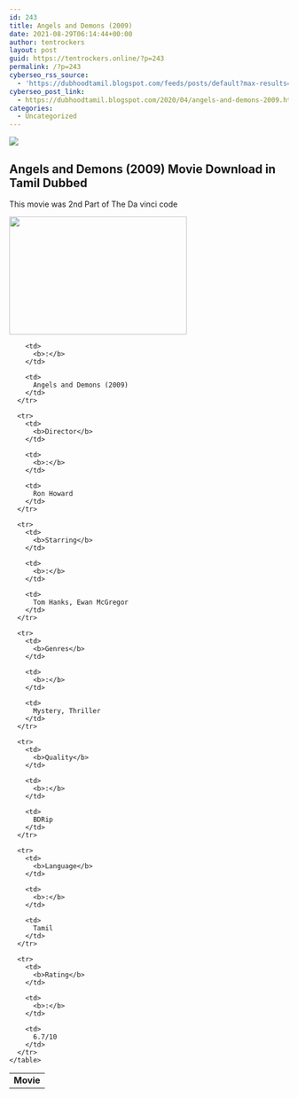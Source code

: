```yaml
---
id: 243
title: Angels and Demons (2009)
date: 2021-08-29T06:14:44+00:00
author: tentrockers
layout: post
guid: https://tentrockers.online/?p=243
permalink: /?p=243
cyberseo_rss_source:
  - 'https://dubhoodtamil.blogspot.com/feeds/posts/default?max-results=150&start-index=301'
cyberseo_post_link:
  - https://dubhoodtamil.blogspot.com/2020/04/angels-and-demons-2009.html
categories:
  - Uncategorized
---
```

<div class="media_block">
  <img src="https://1.bp.blogspot.com/-ll5VpeMyoxM/XqGfPJZol-I/AAAAAAAAAwM/OAcwsAZpfmMW0x5iNgjlg7u7j8WK8jutQCNcBGAsYHQ/s72-c/images%2B%252812%2529.jpeg" class="media_thumbnail" />
</div>

<div dir="ltr" trbidi="on" readability="6.7862595419847">
  <h2>
    Angels and Demons (2009) Movie Download in Tamil Dubbed
  </h2>
  
  <p>
    This movie was 2nd Part of The Da vinci code
  </p>
  
  <div class="separator">
    <a href="https://1.bp.blogspot.com/-ll5VpeMyoxM/XqGfPJZol-I/AAAAAAAAAwM/OAcwsAZpfmMW0x5iNgjlg7u7j8WK8jutQCNcBGAsYHQ/s1600/images%2B%252812%2529.jpeg" imageanchor="1"><img loading="lazy" border="0" data-original-height="452" data-original-width="679" height="213" src="https://1.bp.blogspot.com/-ll5VpeMyoxM/XqGfPJZol-I/AAAAAAAAAwM/OAcwsAZpfmMW0x5iNgjlg7u7j8WK8jutQCNcBGAsYHQ/s320/images%2B%252812%2529.jpeg" width="320" /></a>
  </div>
  
  <div>
    <table cellspacing="5">
      <tr>
        <td>
          <b>Movie</b>
        </td>
        
        <td>
          <b>:</b>
        </td>
        
        <td>
          Angels and Demons (2009)
        </td>
      </tr>
      
      <tr>
        <td>
          <b>Director</b>
        </td>
        
        <td>
          <b>:</b>
        </td>
        
        <td>
          Ron Howard
        </td>
      </tr>
      
      <tr>
        <td>
          <b>Starring</b>
        </td>
        
        <td>
          <b>:</b>
        </td>
        
        <td>
          Tom Hanks, Ewan McGregor
        </td>
      </tr>
      
      <tr>
        <td>
          <b>Genres</b>
        </td>
        
        <td>
          <b>:</b>
        </td>
        
        <td>
          Mystery, Thriller
        </td>
      </tr>
      
      <tr>
        <td>
          <b>Quality</b>
        </td>
        
        <td>
          <b>:</b>
        </td>
        
        <td>
          BDRip
        </td>
      </tr>
      
      <tr>
        <td>
          <b>Language</b>
        </td>
        
        <td>
          <b>:</b>
        </td>
        
        <td>
          Tamil
        </td>
      </tr>
      
      <tr>
        <td>
          <b>Rating</b>
        </td>
        
        <td>
          <b>:</b>
        </td>
        
        <td>
          6.7/10
        </td>
      </tr>
    </table>
  </div>
</div>